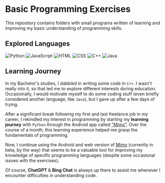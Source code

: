 # Basic Programming Exercises

This repository contains folders with small programs written of learning and improving my basic understanding of programming skills.

## Explored Languages
<div class="Programming Languages">
	<img alt="Python" src="https://img.shields.io/badge/Python-%23009ADD.svg?style=flat&logo=python&logoColor=yellow"/>
	<img alt="JavaScript" src="https://img.shields.io/badge/JavaScript-%23323330.svg?style=flat&logo=javascript&logoColor=%23F7DF1E"/>
	<img alt="HTML" src="https://img.shields.io/badge/HTML-%23E34F26.svg?style=flat&logo=html5&logoColor=white"/>
	<img alt="CSS" src="https://img.shields.io/badge/CSS-%231572B6.svg?style=flat&logo=css3&logoColor=white"/>
	<img alt="C++" src="https://img.shields.io/badge/C++%20-%2300599C.svg?&style=flat&logo=c%2B%2B&ogoColor=white"/>
	<img alt="Java" src="https://img.shields.io/badge/Java-%23ED8B00.svg?style=flat&logo=openjdk&logoColor=white"/>
</div>

## Learning Journey

In my Bachelor's studies, I dabbled in writing some code in ``C++``. I wasn't really into it, so that led me to explore different interests during education. Occasionally, I would motivate myself to do some coding stuff (even briefly considered another language, like ``Java``), but I gave up after a few days of trying.

After a significant break following my first and last freelance job in my career, I rekindled my interest in programming by starting my **learning journey** with ``Python`` through the Android app called ["Mimo"](https://play.google.com/store/apps/details?id=com.getmimo). Over the course of a month, this learning experience helped me grasp the fundamentals of programming.

Now, I continue using the Android and web version of [Mimo](https://mimo.org/) (currently in beta, by the way) that seems to be a valuable tool for improving my knowledge of specific programming languages (despite some occasional issues with the exercises).

Of course, **ChatGPT** & **Bing Chat** is always up there to assist me whenever I encounter difficulties in understanding code.
